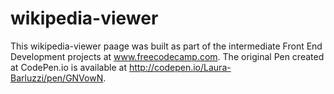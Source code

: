 # wikipedia-viewer

This wikipedia-viewer paage was built as part of the intermediate Front End Development projects at www.freecodecamp.com. The original Pen created at CodePen.io is available at http://codepen.io/Laura-Barluzzi/pen/GNVowN.
